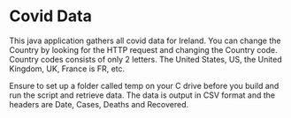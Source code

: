 # Covid Data

This java application gathers all covid data for Ireland. You can change the Country by looking for the HTTP request and changing the Country code. Country codes consists of only 2 letters. The United States, US, the United Kingdom, UK, France is FR, etc.

Ensure to set up a folder called temp on your C drive before you build and run the script and retrieve data. The data is output in CSV format and the headers are Date, Cases, Deaths and Recovered.

